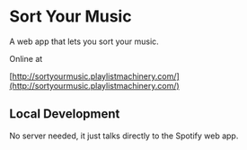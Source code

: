 
# Sort Your Music

A web app that lets you sort your music.

Online at

[http://sortyourmusic.playlistmachinery.com/](http://sortyourmusic.playlistmachinery.com/)


## Local Development

No server needed, it just talks directly to the Spotify web app.

